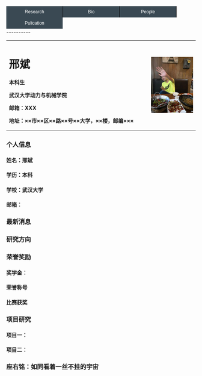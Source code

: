 
<head>
	<meta charset="utf-8">
	<title>图片提示效果</title>
	<script src="../jquery-3.3.1.min.js"></script>
    <style type="text/css">
        #menu { 
            font:12px verdana, arial, sans-serif; /* 设置文字大小和字体样式 */
            width: 100%;
        }
        #menu, #menu li {
            list-style:none; /* 将默认的列表符号去掉 */
            padding:0; /* 将默认的内边距去掉 */
            margin:0; /* 将默认的外边距去掉 */
            float: left; /* 往左浮动 */
            display: block;
        }
        #menu li a {
            display:inline-block; /* 将链接设为块级元素 */
            width:150px; /* 设置宽度 */
            height:30px; /* 设置高度 */
            line-height:30px; /* 设置行高，将行高和高度设置同一个值，可以让单行文本垂直居中 */
            text-align:center; /* 居中对齐文字 */
            background:#3A4953; /* 设置背景色 */
            color:#fff; /* 设置文字颜色 */
            text-decoration:none; /* 去掉下划线 */
            border-right:1px solid #000; /* 在左侧加上分隔线 */
        }
        #menu li a:hover {
            background:#146C9C; /* 变换背景色 */
            color:#fff; /* 变换文字颜色 */
        }
        #menu li a.last {
            border-right:0; /* 去掉左侧边框 */
        }
</style>
 
</head>
<body>
    <ul id="menu">
        <li><a href="http://www.baidu.com">Research</a></li>
         <li><a href="http://www.Code52.Net">Bio</a></li>
         <li><a href="http://www.yahoo.com">People</a></li>
         <li><a href="http://www.google.com" class="last">Pulication</a></li>
    </ul>
</body>
----------
<div>
<table border="0">
  <tr>
    <td width="75%">
      <h1>邢斌</h1>
      <p><b>本科生</b></p>
      <p><b>武汉大学动力与机械学院</b></p>
      <p><b>邮箱：XXX</b></p>
      <p><b>地址：××市××区××路××号××大学，××楼，邮编×××</b></p>
    </td>
    <td width="50%">
      <img src="/PersonPhoto.jpg" width="100%">
    </td>
  </tr>
</table>
</div>

### 个人信息
#### 姓名：邢斌
#### 学历：本科
#### 学校：武汉大学
#### 邮箱：

### 最新消息

### 研究方向

### 荣誉奖励
#### 奖学金：
#### 荣誉称号
#### 比赛获奖

### 项目研究
#### 项目一：
#### 项目二：
### 座右铭：如同看着一丝不挂的宇宙
